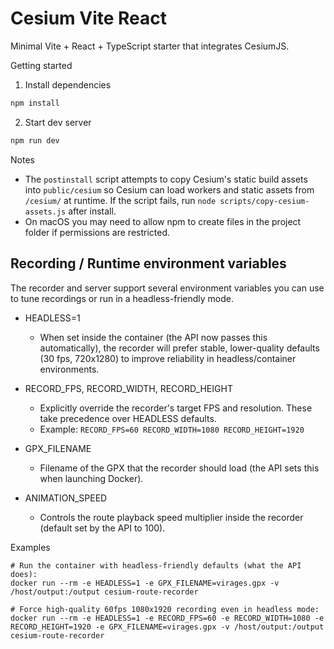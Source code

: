 # Cesium Vite React

Minimal Vite + React + TypeScript starter that integrates CesiumJS.

Getting started

1. Install dependencies

```bash
npm install
```

2. Start dev server

```bash
npm run dev
```

Notes

- The `postinstall` script attempts to copy Cesium's static build assets into `public/cesium` so Cesium can load workers and static assets from `/cesium/` at runtime. If the script fails, run `node scripts/copy-cesium-assets.js` after install.
- On macOS you may need to allow npm to create files in the project folder if permissions are restricted.

Recording / Runtime environment variables
--------------------------------------

The recorder and server support several environment variables you can use to tune recordings or run in a headless-friendly mode.

- HEADLESS=1
	- When set inside the container (the API now passes this automatically), the recorder will prefer stable, lower-quality defaults (30 fps, 720x1280) to improve reliability in headless/container environments.

- RECORD_FPS, RECORD_WIDTH, RECORD_HEIGHT
	- Explicitly override the recorder's target FPS and resolution. These take precedence over HEADLESS defaults.
	- Example: `RECORD_FPS=60 RECORD_WIDTH=1080 RECORD_HEIGHT=1920`

- GPX_FILENAME
	- Filename of the GPX that the recorder should load (the API sets this when launching Docker).

- ANIMATION_SPEED
	- Controls the route playback speed multiplier inside the recorder (default set by the API to 100).

Examples
```
# Run the container with headless-friendly defaults (what the API does):
docker run --rm -e HEADLESS=1 -e GPX_FILENAME=virages.gpx -v /host/output:/output cesium-route-recorder

# Force high-quality 60fps 1080x1920 recording even in headless mode:
docker run --rm -e HEADLESS=1 -e RECORD_FPS=60 -e RECORD_WIDTH=1080 -e RECORD_HEIGHT=1920 -e GPX_FILENAME=virages.gpx -v /host/output:/output cesium-route-recorder
```
